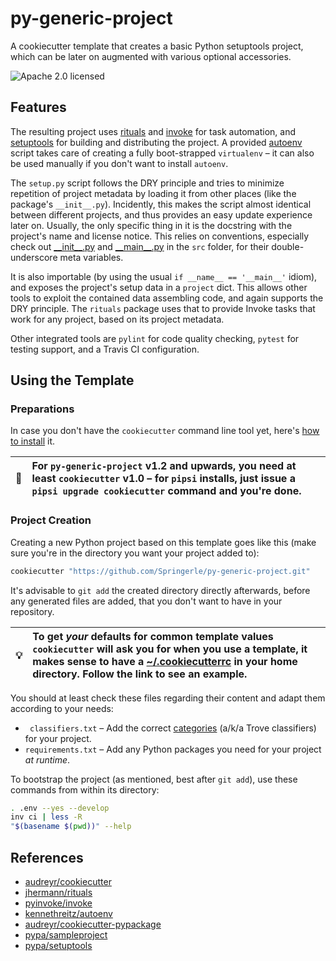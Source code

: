 py-generic-project
==================

A cookiecutter template that creates a basic Python setuptools project, which can be later on augmented with various optional accessories.

![Apache 2.0 licensed](http://img.shields.io/badge/license-Apache_2.0-red.svg)


## Features

The resulting project uses
[rituals](https://github.com/jhermann/rituals)
and [invoke](https://github.com/pyinvoke/invoke/)
for task automation, and
[setuptools](https://bitbucket.org/pypa/setuptools)
for building and distributing the project.
A provided [autoenv](https://github.com/kennethreitz/autoenv) script takes care
of creating a fully boot-strapped `virtualenv` – it can also be used manually
if you don't want to install `autoenv`.

The `setup.py` script follows the DRY principle and tries to
minimize repetition of project metadata by loading it from other
places (like the package's `__init__.py`). Incidently, this makes
the script almost identical between different projects, and thus
provides an easy update experience later on. Usually, the only specific
thing in it is the docstring with the project's name and license notice.
This relies on conventions, especially check out
[\_\_init\_\_.py](https://github.com/Springerle/py-generic-project/blob/master/%7B%7Bcookiecutter.repo_name%7D%7D/src/%7B%7Bcookiecutter.pkg_name%7D%7D/__init__.py)
and
[\_\_main\_\_.py](https://github.com/Springerle/py-generic-project/blob/master/%7B%7Bcookiecutter.repo_name%7D%7D/src/%7B%7Bcookiecutter.pkg_name%7D%7D/__main__.py)
in the `src` folder, for their double-underscore meta variables.

It is also importable (by using the usual `if __name__ == '__main__'`
idiom), and exposes the project's setup data in a `project` dict.
This allows other tools to exploit the contained data assembling code,
and again supports the DRY principle. The `rituals` package
uses that to provide Invoke tasks that work for any project, based on
its project metadata.

Other integrated tools are `pylint` for code quality checking,
`pytest` for testing support, and a Travis CI configuration.


## Using the Template

### Preparations

In case you don't have the `cookiecutter` command line tool yet, here's
[how to install](https://github.com/Springerle/springerle.github.io#installing-the-cookiecutter-cli) it.

:loudspeaker: | For `py-generic-project` v1.2 and upwards, you need at least `cookiecutter` v1.0 – for `pipsi` installs, just issue a `pipsi upgrade cookiecutter` command and you're done.
---- | :----


### Project Creation

Creating a new Python project based on this template goes like this (make sure
you're in the directory you want your project added to):

```sh
cookiecutter "https://github.com/Springerle/py-generic-project.git"
```

It's advisable to `git add` the created directory directly afterwards, before any
generated files are added, that you don't want to have in your repository.

:bulb: | To get *your* defaults for common template values `cookiecutter` will ask you for when you use a template, it makes sense to have a [~/.cookiecutterrc](https://github.com/jhermann/ruby-slippers/blob/master/home/.cookiecutterrc) in your home directory. Follow the link to see an example.
---- | :----

You should at least check these files regarding their content and adapt them according to your needs:

 * `` classifiers.txt`` – Add the correct [categories](http://pypi.python.org/pypi?:action=list_classifiers) (a/k/a Trove classifiers) for your project.
 * ``requirements.txt`` – Add any Python packages you need for your project _at runtime_.

To bootstrap the project (as mentioned, best after `git add`), use these commands from within its directory:

```sh
. .env --yes --develop
inv ci | less -R
"$(basename $(pwd))" --help
```


## References

* [audreyr/cookiecutter](https://github.com/audreyr/cookiecutter)
* [jhermann/rituals](https://github.com/jhermann/rituals)
* [pyinvoke/invoke](https://github.com/pyinvoke/invoke)
* [kennethreitz/autoenv](https://github.com/kennethreitz/autoenv)
* [audreyr/cookiecutter-pypackage](https://github.com/audreyr/cookiecutter-pypackage)
* [pypa/sampleproject](https://github.com/pypa/sampleproject)
* [pypa/setuptools](https://bitbucket.org/pypa/setuptools)
